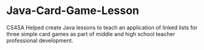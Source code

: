 # Java-Card-Game-Lesson
CS4SA Helped create Java lessons to teach an application of linked lists for three simple card games as part of middle and high school teacher professional development. 
